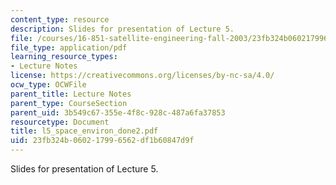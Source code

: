 ```yaml
---
content_type: resource
description: Slides for presentation of Lecture 5.
file: /courses/16-851-satellite-engineering-fall-2003/23fb324b060217996562df1b60847d9f_l5_space_environ_done2.pdf
file_type: application/pdf
learning_resource_types:
- Lecture Notes
license: https://creativecommons.org/licenses/by-nc-sa/4.0/
ocw_type: OCWFile
parent_title: Lecture Notes
parent_type: CourseSection
parent_uid: 3b549c67-355e-4f8c-928c-487a6fa37853
resourcetype: Document
title: l5_space_environ_done2.pdf
uid: 23fb324b-0602-1799-6562-df1b60847d9f
---
```

Slides for presentation of Lecture 5.